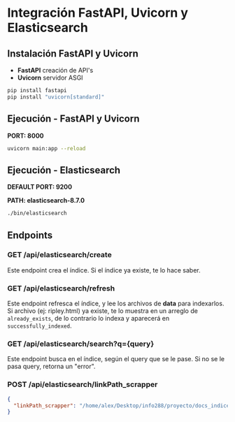 # Integración FastAPI, Uvicorn y Elasticsearch

## Instalación FastAPI y Uvicorn

- **FastAPI** creación de API's
- **Uvicorn** servidor ASGI

```bash
pip install fastapi
pip install "uvicorn[standard]"
```

## Ejecución - FastAPI y Uvicorn

**PORT: 8000**

```bash
uvicorn main:app --reload
```

## Ejecución - Elasticsearch

**DEFAULT PORT: 9200**

**PATH: elasticsearch-8.7.0**

```bash
./bin/elasticsearch
```

## Endpoints

### GET /api/elasticsearch/create

Este endpoint crea el índice. Si el índice ya existe, te lo hace saber.

### GET /api/elasticsearch/refresh

Este endpoint refresca el índice, y lee los archivos de **data** para indexarlos. Si archivo (ej: ripley.html) ya existe, te lo muestra en un arreglo de `already_exists`, de lo contrario lo indexa y aparecerá en `successfully_indexed`.

### GET /api/elasticsearch/search?q={query}

Este endpoint busca en el índice, según el query que se le pase. Si no se le pasa query, retorna un "error".

### POST /api/elasticsearch/linkPath_scrapper

```json
{
  "linkPath_scrapper": "/home/alex/Desktop/info288/proyecto/docs_indice_invertido/scraping/esclavo0/data/www.pcfactory.cl_85.txt"
}
```
